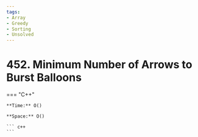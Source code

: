 ```yaml
---
tags:
- Array
- Greedy
- Sorting
- Unsolved
---
```



# 452. Minimum Number of Arrows to Burst Balloons

=== "C++"

    **Time:** O()

    **Space:** O()

    ``` c++
    ```